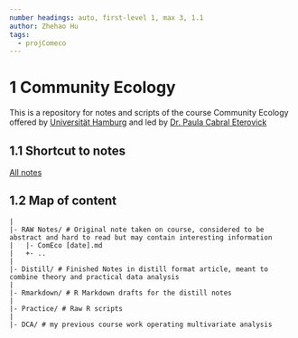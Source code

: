 ```yaml
---
number headings: auto, first-level 1, max 3, 1.1
author: Zhehao Hu
tags:
  - projComeco
---
```


# 1 Community Ecology

This is a repository for notes and scripts of the course Community Ecology offered by [Universität Hamburg](https://www.biologie.uni-hamburg.de/en.html) and led by [Dr. Paula Cabral Eterovick](https://www.researchgate.net/profile/Paula-Eterovick-2) 

## 1.1 Shortcut to notes

[All notes](https://rpubs.com/zhehao_hu) 

## 1.2 Map of content

```
|
|- RAW Notes/ # Original note taken on course, considered to be abstract and hard to read but may contain interesting information
|	|- ComEco [date].md 
|	+- ..
|
|- Distill/ # Finished Notes in distill format article, meant to combine theory and practical data analysis
|
|- Rmarkdown/ # R Markdown drafts for the distill notes
|
|- Practice/ # Raw R scripts
|
|- DCA/ # my previous course work operating multivariate analysis
```

